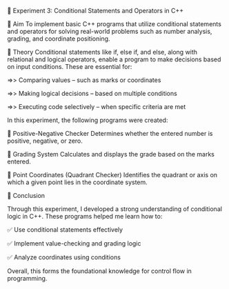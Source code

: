 🧪 Experiment 3: Conditional Statements and Operators in C++

🔹 Aim
To implement basic C++ programs that utilize conditional statements and operators for solving real-world problems such as number analysis, grading, and coordinate positioning.


🔹 Theory
Conditional statements like if, else if, and else, along with relational and logical operators, enable a program to make decisions based on input conditions. These are essential for:


=>> Comparing values – such as marks or coordinates 

=>> Making logical decisions – based on multiple conditions

=>> Executing code selectively – when specific criteria are met


In this experiment, the following programs were created:


📌 Positive-Negative Checker
Determines whether the entered number is positive, negative, or zero.

📌 Grading System
Calculates and displays the grade based on the marks entered.

📌 Point Coordinates (Quadrant Checker)
Identifies the quadrant or axis on which a given point lies in the coordinate system.

🔹 Conclusion

Through this experiment, I developed a strong understanding of conditional logic in C++. These programs helped me learn how to:

✅ Use conditional statements effectively

✅ Implement value-checking and grading logic

✅ Analyze coordinates using conditions

Overall, this forms the foundational knowledge for control flow in programming.
